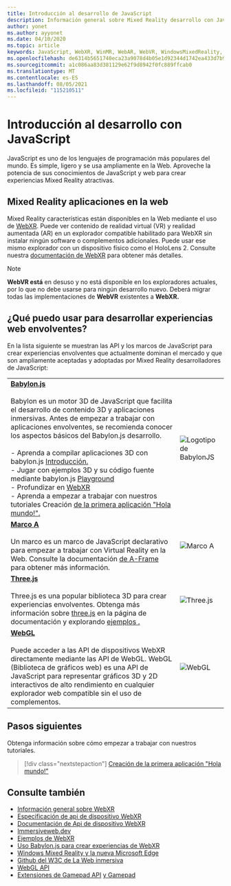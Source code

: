 ```yaml
---
title: Introducción al desarrollo de JavaScript
description: Información general sobre Mixed Reality desarrollo con JavaScript para cascos envolventes web, móviles y windows.
author: yonet
ms.author: ayyonet
ms.date: 04/10/2020
ms.topic: article
keywords: JavaScript, WebXR, WinMR, WebAR, WebVR, WindowsMixedReality, HoloLens, windows mixed reality, web vr, web xr, web mr, web ar, 360, 360 video, 360 videos, 360 photo, 360 photos, 360 content, immersive web, immersive-web, IW, immersiveweb
ms.openlocfilehash: de6314b5651740eca23a9078d4b05e1d92344d1742ea433d7b924cbde4457b8c
ms.sourcegitcommit: a1c086aa83d381129e62f9d8942f0fc889ffcab0
ms.translationtype: MT
ms.contentlocale: es-ES
ms.lasthandoff: 08/05/2021
ms.locfileid: "115210511"
---
```

# <a name="javascript-development-overview"></a>Introducción al desarrollo con JavaScript

JavaScript es uno de los lenguajes de programación más populares del mundo. Es simple, ligero y se usa ampliamente en la Web. Aproveche la potencia de sus conocimientos de JavaScript y web para crear experiencias Mixed Reality atractivas.

## <a name="mixed-reality-applications-on-the-web"></a>Mixed Reality aplicaciones en la web

Mixed Reality características están disponibles en la Web mediante el uso de [WebXR](webxr-overview.md). Puede ver contenido de realidad virtual (VR) y realidad aumentada (AR) en un explorador compatible habilitado para WebXR sin instalar ningún software o complementos adicionales. Puede usar ese mismo explorador con un dispositivo físico como el HoloLens 2. Consulte nuestra [documentación de WebXR](webxr-overview.md) para obtener más detalles.

> [!NOTE]
> **WebVR está** en desuso y no está disponible en los exploradores actuales, por lo que no debe usarse para ningún desarrollo nuevo. Deberá migrar todas las implementaciones de **WebVR** existentes a **WebXR.**

## <a name="what-can-i-use-to-develop-immersive-web-experiences"></a>¿Qué puedo usar para desarrollar experiencias web envolventes?

En la lista siguiente se muestran las API y los marcos de JavaScript para crear experiencias envolventes que actualmente dominan el mercado y que son ampliamente aceptadas y adoptadas por Mixed Reality desarrolladores de JavaScript:

|  |  |
| --- | --- |
|[**Babylon.js**](https://doc.babylonjs.com/)<br/><br/> Babylon es un motor 3D de JavaScript que facilita el desarrollo de contenido 3D y aplicaciones inmersivas. Antes de empezar a trabajar con aplicaciones envolventes, se recomienda conocer los aspectos básicos del Babylon.js desarrollo.<br/><br/>- Aprenda a compilar aplicaciones 3D con babylon.js [Introducción.](https://doc.babylonjs.com/start)<br/>- Jugar con ejemplos 3D y su código fuente mediante babylon.js [Playground](https://doc.babylonjs.com/examples/)<br/>- Profundizar en [WebXR](https://doc.babylonjs.com/divingDeeper/webXR)<br/>- Aprenda a empezar a trabajar con nuestros tutoriales Creación [de la primera aplicación "Hola mundo!".](tutorials/babylonjs-webxr-helloworld/introduction-01.md)|![Logotipo de BabylonJS](images/babylon.js.example.png) |
|[**Marco A**](https://aframe.io/) <br/><br/>Un marco es un marco de JavaScript declarativo para empezar a trabajar con Virtual Reality en la Web. Consulte la documentación [de A-Frame](https://aframe.io/docs/1.2.0/introduction/) para obtener más información. |![Marco A](images/a-frame.example.png)  |
|[**Three.js**](https://threejs.org) <br/><br/>Three.js es una popular biblioteca 3D para crear experiencias envolventes. Obtenga más información sobre [three.js](https://threejs.org/docs/index.html#manual/en/introduction/Creating-a-scene) en la página de documentación y explorando [ejemplos .](https://threejs.org/examples/#webgl_animation_cloth) |![Three.js](images/three.js.example.png)  |
|[**WebGL**](https://developer.mozilla.org/en-US/docs/Web/API/WebGL_API)  <br/><br/>Puede acceder a las API de dispositivos WebXR directamente mediante las API de WebGL. WebGL (Biblioteca de gráficos web) es una API de JavaScript para representar gráficos 3D y 2D interactivos de alto rendimiento en cualquier explorador web compatible sin el uso de complementos. |![WebGL](images/webgl.example.png)  |

## <a name="next-steps"></a>Pasos siguientes

Obtenga información sobre cómo empezar a trabajar con nuestros tutoriales.

> [!div class="nextstepaction"]
> [Creación de la primera aplicación "Hola mundo!"](tutorials/babylonjs-webxr-helloworld/introduction-01.md)

## <a name="see-also"></a>Consulte también

* [Información general sobre WebXR](webxr-overview.md)
* [Especificación de api de dispositivo WebXR](https://immersive-web.github.io/webxr/)
* [Documentación de Api de dispositivo WebXR](https://developer.mozilla.org/en-US/docs/Web/API/WebXR_Device_API)
* [Immersiveweb.dev](https://immersiveweb.dev/)
* [Ejemplos de WebXR](https://immersive-web.github.io/webxr-samples/)
* [Uso Babylon.js para crear experiencias de WebXR](https://doc.babylonjs.com/how_to/introduction_to_webxr)
* [Windows Mixed Reality y la nueva Microsoft Edge](/windows/mixed-reality/new-microsoft-edge#introducing-the-new-microsoft-edge)
* [Github del W3C de La Web inmersiva](https://github.com/immersive-web)
* [WebGL API](/previous-versions/windows/internet-explorer/ie-developer/dev-guides/bg182648(v=vs.85))
* [Extensiones de Gamepad API](https://msdn.microsoft.com/library/dn743630(v=vs.85).aspx) [y Gamepad](https://w3c.github.io/gamepad/extensions.html)
